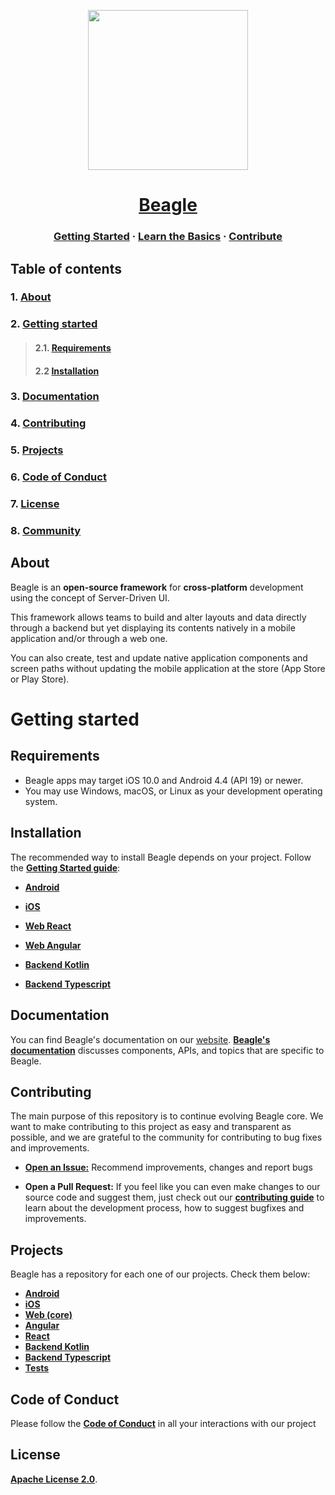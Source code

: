 <!---/
Copyright 2020, 2022 ZUP IT SERVICOS EM TECNOLOGIA E INOVACAO SA

Licensed under the Apache License, Version 2.0 (the "License");
you may not use this file except in compliance with the License.
You may obtain a copy of the License at

     http://www.apache.org/licenses/LICENSE-2.0

Unless required by applicable law or agreed to in writing, software
distributed under the License is distributed on an "AS IS" BASIS,
WITHOUT WARRANTIES OR CONDITIONS OF ANY KIND, either express or implied.
See the License for the specific language governing permissions and
limitations under the License.
--->
<p align="center">
  <img src="https://gblobscdn.gitbook.com/spaces%2F-M-Qy7jZbUpzGRP5GbCZ%2Favatar.png" width="256" height="256" />
</p>

<h1 align="center">
  <a href="https://usebeagle.io/">
    Beagle
  </a>
</h1>


<h3 align="center">
  <a href="https://docs.usebeagle.io">Getting Started</a>
  <span> · </span>
  <a href="https://docs.usebeagle.io/get-started/using-beagle">Learn the Basics</a>
  <span> · </span>
  <a href="https://github.com/ZupIT/beagle/blob/main/CONTRIBUTING.md">Contribute</a>
</h3>

## **Table of contents**
### 1. [**About**](#about)
### 2. [**Getting started**](#getting-started)
>#### 2.1. [**Requirements**](#requirements)
>#### 2.2 [**Installation**](#installation)
### 3. [**Documentation**](#documentation)
### 4. [**Contributing**](#contributing)
### 5. [**Projects**](#projects)
### 6. [**Code of Conduct**](#code-of-conduct)
### 7. [**License**](#license)
### 8. [**Community**](#community)


## **About**
Beagle is an **open-source framework** for **cross-platform** development using the concept of Server-Driven UI.

This framework allows teams to build and alter layouts and data directly through a backend but yet displaying its contents natively in a mobile application and/or through a web one.

You can also create, test and update native application components and screen paths without updating the mobile application at the store (App Store or Play Store).

# **Getting started**

## **Requirements**

- Beagle apps may target iOS 10.0 and Android 4.4 (API 19) or newer.
- You may use Windows, macOS, or Linux as your development operating system.

## **Installation**
The recommended way to install Beagle depends on your project.
Follow the [**Getting Started guide**](https://docs.usebeagle.io/get-started/installing-beagle):

- [**Android**](https://docs.usebeagle.io/v2.0/android/getting-started/)
- [**iOS**](https://docs.usebeagle.io/v2.0/ios/getting-started/)
- [**Web React**](https://docs.usebeagle.io/v2.0/web/react/react-installing/)
- [**Web Angular**](https://docs.usebeagle.io/v2.0/web/angular/angular-installing/)

- [**Backend Kotlin**](https://docs.usebeagle.io/v2.0/backend/get-started/installing-beagle/)
- [**Backend Typescript**](https://github.com/ZupIT/beagle-backend-ts/wiki/Getting-started)

## **Documentation**

You can find Beagle's documentation on our [website][site].
[**Beagle's documentation**][b-docs] discusses components, APIs, and topics that are specific to Beagle. 

[site]: https://usebeagle.io/
[b-docs]: https://docs.usebeagle.io/

## **Contributing**

The main purpose of this repository is to continue evolving Beagle core. We want to make contributing to this project as easy and transparent as possible, and we are grateful to the community for contributing to bug fixes and improvements. 

- [**Open an Issue:**](https://github.com/ZupIT/beagle/issues/new/choose) Recommend improvements, changes and report bugs

- **Open a Pull Request:** If you feel like you can even make changes to our source code and suggest them, just check out our [**contributing guide**][contribute] to learn about the development process, how to suggest bugfixes and improvements.

[contribute]: https://github.com/ZupIT/beagle/blob/main/CONTRIBUTING.md

## **Projects**

Beagle has a repository for each one of our projects. Check them below: 
- [**Android**][android]
- [**iOS**][ios] 
- [**Web (core)**][web-core] 
- [**Angular**][angular]
- [**React**][react]
- [**Backend Kotlin**][backend-kt]
- [**Backend Typescript**][backend-ts] 
- [**Tests**][tests] 

 [android]: https://github.com/ZupIT/beagle-android
 [ios]: https://github.com/ZupIT/beagle-ios
 [web-core]: https://github.com/ZupIT/beagle-web-core
 [angular]: https://github.com/ZupIT/beagle-web-angular
 [react]: https://github.com/ZupIT/beagle-web-react
 [backend-kt]: https://github.com/ZupIT/beagle-backend-kotlin
 [backend-ts]: https://github.com/ZupIT/beagle-backend-ts
 [tests]: https://github.com/ZupIT/beagle-tests

## **Code of Conduct**

Please follow the [**Code of Conduct**](https://github.com/ZupIT/beagle/blob/main/CODE_OF_CONDUCT.md) in all your interactions with our project

## **License**
[**Apache License 2.0**](https://github.com/ZupIT/beagle/blob/main/LICENSE.txt).
